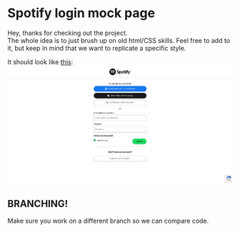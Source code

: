 # Spotify login mock page

Hey, thanks for checking out the project.  
The whole idea is to just brush up on old html/CSS skills. Feel free to add to it, but keep in mind that we want to replicate a specific style.

It should look like [this](https://accounts.spotify.com/en/login?continue=https%3A%2F%2Fopen.spotify.com%2F%3F):  <img src="./images/official.png">


## BRANCHING!

Make sure you work on a different branch so we can compare code.